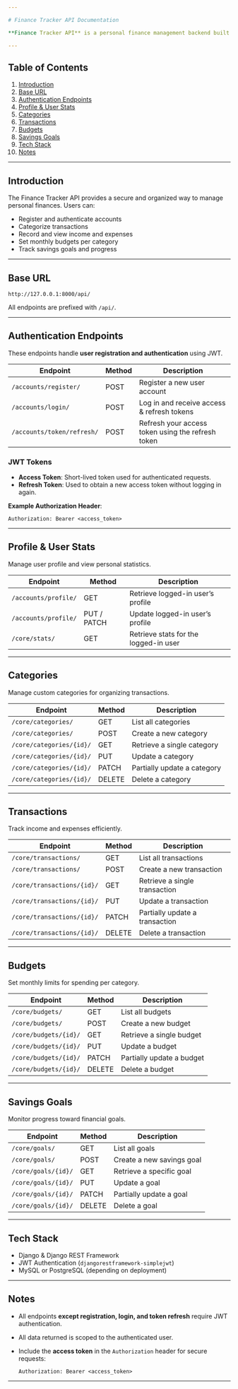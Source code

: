 ```yaml
---

# Finance Tracker API Documentation

**Finance Tracker API** is a personal finance management backend built with Django REST Framework. It enables users to securely track and manage their expenses, income, budgets, categories, and savings goals. All endpoints are designed for authenticated users with JWT-based security.

---
```


## Table of Contents

1. [Introduction](#introduction)
2. [Base URL](#base-url)
3. [Authentication Endpoints](#authentication-endpoints)
4. [Profile & User Stats](#profile--user-stats)
5. [Categories](#categories)
6. [Transactions](#transactions)
7. [Budgets](#budgets)
8. [Savings Goals](#savings-goals)
9. [Tech Stack](#tech-stack)
10. [Notes](#notes)

---

## Introduction

The Finance Tracker API provides a secure and organized way to manage personal finances. Users can:

* Register and authenticate accounts
* Categorize transactions
* Record and view income and expenses
* Set monthly budgets per category
* Track savings goals and progress

---

## Base URL

```
http://127.0.0.1:8000/api/
```

All endpoints are prefixed with `/api/`.

---

## Authentication Endpoints

These endpoints handle **user registration and authentication** using JWT.

| Endpoint                   | Method | Description                                       |
| -------------------------- | ------ | ------------------------------------------------- |
| `/accounts/register/`      | POST   | Register a new user account                       |
| `/accounts/login/`         | POST   | Log in and receive access & refresh tokens        |
| `/accounts/token/refresh/` | POST   | Refresh your access token using the refresh token |

### JWT Tokens

* **Access Token**: Short-lived token used for authenticated requests.
* **Refresh Token**: Used to obtain a new access token without logging in again.

**Example Authorization Header**:

```
Authorization: Bearer <access_token>
```

---

## Profile & User Stats

Manage user profile and view personal statistics.

| Endpoint             | Method      | Description                           |
| -------------------- | ----------- | ------------------------------------- |
| `/accounts/profile/` | GET         | Retrieve logged-in user’s profile     |
| `/accounts/profile/` | PUT / PATCH | Update logged-in user’s profile       |
| `/core/stats/`       | GET         | Retrieve stats for the logged-in user |

---

## Categories

Manage custom categories for organizing transactions.

| Endpoint                 | Method | Description                 |
| ------------------------ | ------ | --------------------------- |
| `/core/categories/`      | GET    | List all categories         |
| `/core/categories/`      | POST   | Create a new category       |
| `/core/categories/{id}/` | GET    | Retrieve a single category  |
| `/core/categories/{id}/` | PUT    | Update a category           |
| `/core/categories/{id}/` | PATCH  | Partially update a category |
| `/core/categories/{id}/` | DELETE | Delete a category           |

---

## Transactions

Track income and expenses efficiently.

| Endpoint                   | Method | Description                    |
| -------------------------- | ------ | ------------------------------ |
| `/core/transactions/`      | GET    | List all transactions          |
| `/core/transactions/`      | POST   | Create a new transaction       |
| `/core/transactions/{id}/` | GET    | Retrieve a single transaction  |
| `/core/transactions/{id}/` | PUT    | Update a transaction           |
| `/core/transactions/{id}/` | PATCH  | Partially update a transaction |
| `/core/transactions/{id}/` | DELETE | Delete a transaction           |

---

## Budgets

Set monthly limits for spending per category.

| Endpoint              | Method | Description               |
| --------------------- | ------ | ------------------------- |
| `/core/budgets/`      | GET    | List all budgets          |
| `/core/budgets/`      | POST   | Create a new budget       |
| `/core/budgets/{id}/` | GET    | Retrieve a single budget  |
| `/core/budgets/{id}/` | PUT    | Update a budget           |
| `/core/budgets/{id}/` | PATCH  | Partially update a budget |
| `/core/budgets/{id}/` | DELETE | Delete a budget           |

---

## Savings Goals

Monitor progress toward financial goals.

| Endpoint            | Method | Description               |
| ------------------- | ------ | ------------------------- |
| `/core/goals/`      | GET    | List all goals            |
| `/core/goals/`      | POST   | Create a new savings goal |
| `/core/goals/{id}/` | GET    | Retrieve a specific goal  |
| `/core/goals/{id}/` | PUT    | Update a goal             |
| `/core/goals/{id}/` | PATCH  | Partially update a goal   |
| `/core/goals/{id}/` | DELETE | Delete a goal             |

---

## Tech Stack

* Django & Django REST Framework
* JWT Authentication (`djangorestframework-simplejwt`)
* MySQL or PostgreSQL (depending on deployment)

---

## Notes

* All endpoints **except registration, login, and token refresh** require JWT authentication.
* All data returned is scoped to the authenticated user.
* Include the **access token** in the `Authorization` header for secure requests:

  ```
  Authorization: Bearer <access_token>
  ```

---

